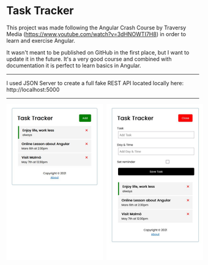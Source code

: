 # Task Tracker

This project was made following the Angular Crash Course by Traversy Media (https://www.youtube.com/watch?v=3dHNOWTI7H8) in order to learn and exercise Angular.

It wasn't meant to be published on GitHub in the first place, but I want to update it in the future. It's a very good course and combined with documentation it is perfect to learn basics in Angular.

---

I used JSON Server to create a full fake REST API located locally here: http://localhost:5000

---
<div class="container" style="display:flex; gap:10px">
    <img src="./src/assets/Task Tracker1.JPG" width="50%">
    <img src="./src/assets/Task Tracker2.JPG" width="50%">
</div>


